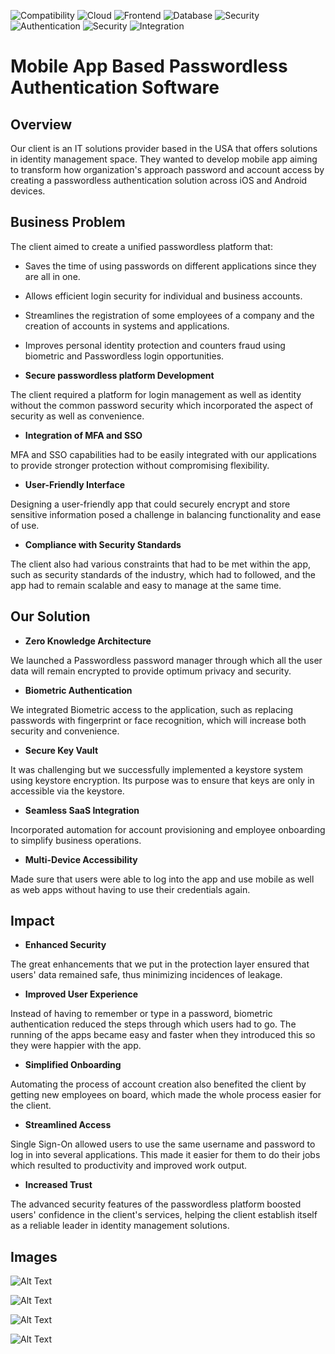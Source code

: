 ![Compatibility](https://img.shields.io/badge/Compatibility-Cross--Platform-6A1B9A?logo=flutter)
![Cloud](https://img.shields.io/badge/Cloud-AWS-FF9900?logo=amazonaws)
![Frontend](https://img.shields.io/badge/Frontend-AngularJS-DD0031?logo=angularjs)
![Database](https://img.shields.io/badge/Database-DynamoDB-4053D6?logo=amazondynamodb)
![Security](https://img.shields.io/badge/Auth-OAuth%202.0-EB5424?logo=oauth)
![Authentication](https://img.shields.io/badge/Auth-AWS%20Cognito-DD344C?logo=amazonaws)
![Security](https://img.shields.io/badge/Security-AES%20Encryption-2E7D32?logo=lock)
![Integration](https://img.shields.io/badge/Integration-Google%20Workspace-4285F4?logo=googleworkspace)
# Mobile App Based Passwordless Authentication Software
## Overview
Our client is an IT solutions provider based in the USA that offers solutions in identity management space. They wanted to develop mobile app aiming to transform how organization's approach password and account access by creating a passwordless authentication solution across iOS and Android devices.
## Business Problem
The client aimed to create a unified passwordless platform that:
- Saves the time of using passwords on different applications since they are all in one.
- Allows efficient login security for individual and business accounts.
- Streamlines the registration of some employees of a company and the creation of accounts in systems and applications.
- Improves personal identity protection and counters fraud using biometric and Passwordless login opportunities.

- **Secure passwordless platform Development**

The client required a platform for login management as well as identity without the common password security which incorporated the aspect of security as well as convenience.

- **Integration of MFA and SSO**

MFA and SSO capabilities had to be easily integrated with our applications to provide stronger protection without compromising flexibility.

- **User-Friendly Interface**

Designing a user-friendly app that could securely encrypt and store sensitive information posed a challenge in balancing functionality and ease of use.

- **Compliance with Security Standards**

The client also had various constraints that had to be met within the app, such as security standards of the industry, which had to followed, and the app had to remain scalable and easy to manage at the same time.
## Our Solution
- **Zero Knowledge Architecture**

We launched a Passwordless password manager through which all the user data will remain encrypted to provide optimum privacy and security.

- **Biometric Authentication**

We integrated Biometric access to the application, such as replacing passwords with fingerprint or face recognition, which will increase both security and convenience.

- **Secure Key Vault**

It was challenging but we successfully implemented a keystore system using keystore encryption. Its purpose was to ensure that keys are only in accessible via the keystore.

- **Seamless SaaS Integration**

Incorporated automation for account provisioning and employee onboarding to simplify business operations.

- **Multi-Device Accessibility**

Made sure that users were able to log into the app and use mobile as well as web apps without having to use their credentials again.
## Impact
- **Enhanced Security**

The great enhancements that we put in the protection layer ensured that users' data remained safe, thus minimizing incidences of leakage.

- **Improved User Experience**

Instead of having to remember or type in a password, biometric authentication reduced the steps through which users had to go. The running of the apps became easy and faster when they introduced this so they were happier with the app.

- **Simplified Onboarding**

Automating the process of account creation also benefited the client by getting new employees on board, which made the whole process easier for the client.

- **Streamlined Access**

Single Sign-On allowed users to use the same username and password to log in into several applications. This made it easier for them to do their jobs which resulted to productivity and improved work output.

- **Increased Trust**

The advanced security features of the passwordless platform boosted users' confidence in the client's services, helping the client establish itself as a reliable leader in identity management solutions.
## Images

![Alt Text](https://www.spec-india.com/wp-content/uploads/2023/01/01.png)

![Alt Text](https://www.spec-india.com/wp-content/uploads/2023/01/02.png)

![Alt Text](https://www.spec-india.com/wp-content/uploads/2023/01/03.png)

![Alt Text](https://www.spec-india.com/wp-content/uploads/2023/01/04.png)
